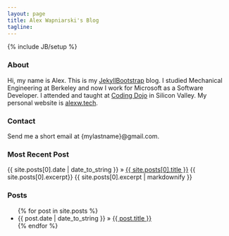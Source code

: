 ```yaml
---
layout: page
title: Alex Wapniarski's Blog
tagline: 
---
```

{% include JB/setup %}

### About
Hi, my name is Alex. This is my [JekyllBootstrap](http://jekyllbootstrap.com/) blog. I studied Mechanical Engineering at Berkeley and now I work for Microsoft as a Software Developer. I attended and taught at [Coding Dojo](http://codingdojo.com) in Silicon Valley. My personal website is [alexw.tech](http://alexw.tech).

### Contact

Send me a short email at {mylastname}@gmail.com.

### Most Recent Post

<span>{{ site.posts[0].date | date_to_string }}</span> &raquo; <a href="{{ BASE_PATH }}{{ site.posts[0].url }}">{{ site.posts[0].title }}</a>
{{ site.posts[0].excerpt}}
{{ site.posts[0].excerpt | markdownify }}


### Posts

<ul class="posts">
  {% for post in site.posts %}
    <li><span>{{ post.date | date_to_string }}</span> &raquo; <a href="{{ BASE_PATH }}{{ post.url }}">{{ post.title }}</a></li>
  {% endfor %}
</ul>

<!-- ![ALT TEXT]({{ site.url }}/assets/images/IMAGE.jpg){: .img-responsive } -->




